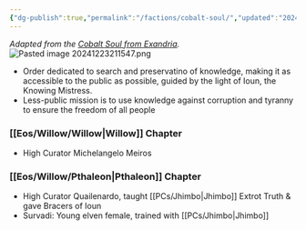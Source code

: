```yaml
---
{"dg-publish":true,"permalink":"/factions/cobalt-soul/","updated":"2024-12-23T21:25:57.565-05:00"}
---
```


*Adapted from the [Cobalt Soul from Exandria](https://criticalrole.fandom.com/wiki/Cobalt_Soul).*
![Pasted image 20241223211547.png](/img/user/Images/Pasted%20image%2020241223211547.png)
- Order dedicated to search and preservatino of knowledge, making it as accessible to the public as possible, guided by the light of Ioun, the Knowing Mistress.
- Less-public mission is to use knowledge against corruption and tyranny to ensure the freedom of all people

### [[Eos/Willow/Willow\|Willow]] Chapter
- High Curator Michelangelo Meiros

### [[Eos/Willow/Pthaleon\|Pthaleon]] Chapter
- High Curator Quailenardo, taught [[PCs/Jhimbo\|Jhimbo]] Extrot Truth & gave Bracers of Ioun
- Survadi: Young elven female, trained with [[PCs/Jhimbo\|Jhimbo]]